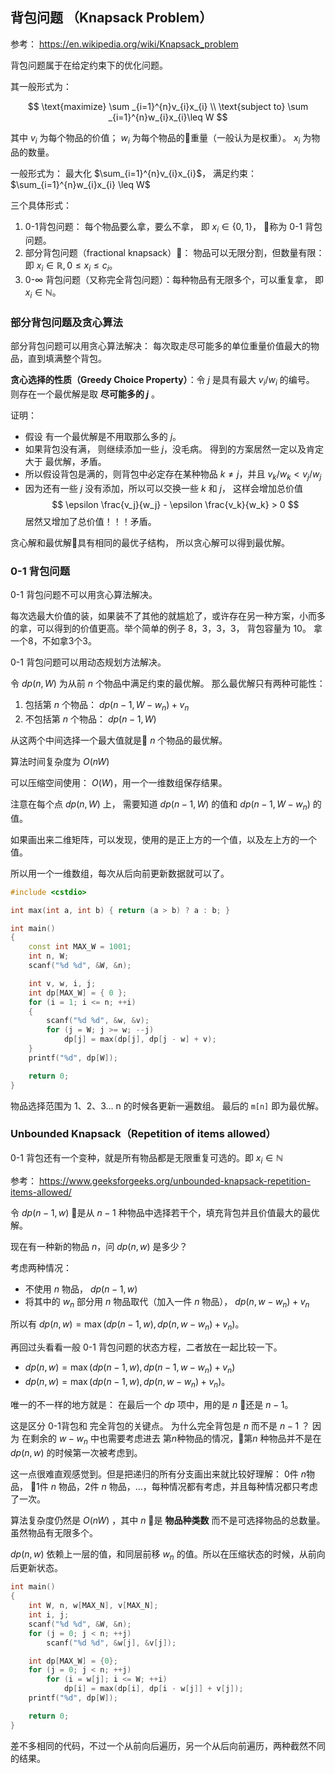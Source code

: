 

## 背包问题 （Knapsack Problem）

参考： https://en.wikipedia.org/wiki/Knapsack_problem

背包问题属于在给定约束下的优化问题。

其一般形式为：

$$
\text{maximize}  \sum _{i=1}^{n}v_{i}x_{i} \\
\text{subject to} \sum _{i=1}^{n}w_{i}x_{i}\leq W  
$$

其中 $v_i$ 为每个物品的价值； $w_i$ 为每个物品的重量（一般认为是权重）。 $x_i$ 为物品的数量。

一般形式为： 最大化 $\sum_{i=1}^{n}v_{i}x_{i}$， 满足约束： $\sum_{i=1}^{n}w_{i}x_{i} \leq W$

三个具体形式：

1. 0-1背包问题： 每个物品要么拿，要么不拿， 即 $x_i \in \{0, 1\}$， 称为 0-1 背包问题。
2. 部分背包问题（fractional knapsack）： 物品可以无限分割，但数量有限： 即 $x_i \in \mathbb{R}, 0 \leq x_i \leq c_i$。
3. 0-$\infty$ 背包问题（又称完全背包问题）：每种物品有无限多个，可以重复拿， 即 $x_i \in \mathbb{N}$。

### 部分背包问题及贪心算法

部分背包问题可以用贪心算法解决： 每次取走尽可能多的单位重量价值最大的物品，直到填满整个背包。

**贪心选择的性质（Greedy Choice Property）**：令 $j$ 是具有最大 $v_i/w_i$ 的编号。 则存在一个最优解是取 **尽可能多的 $j$** 。

证明：

- 假设 有一个最优解是不用取那么多的 $j$。
- 如果背包没有满， 则继续添加一些 $j$，没毛病。 得到的方案居然一定以及肯定大于 最优解，矛盾。
- 所以假设背包是满的，则背包中必定存在某种物品 $k \neq j$，并且 $v_k / w_k < v_j / w_j$
- 因为还有一些 $j$ 没有添加，所以可以交换一些 $k$ 和 $j$， 这样会增加总价值
$$ \epsilon \frac{v_j}{w_j} - \epsilon \frac{v_k}{w_k} > 0 $$
居然又增加了总价值！！！矛盾。

贪心解和最优解具有相同的最优子结构， 所以贪心解可以得到最优解。


### 0-1 背包问题

0-1 背包问题不可以用贪心算法解决。

每次选最大价值的装，如果装不了其他的就尴尬了，或许存在另一种方案，小而多的拿，可以得到的价值更高。举个简单的例子 8，3，3，3， 背包容量为 10。 拿一个8，不如拿3个3。

0-1 背包问题可以用动态规划方法解决。

令 $dp(n, W)$ 为从前 $n$ 个物品中满足约束的最优解。 那么最优解只有两种可能性：

1. 包括第 $n$ 个物品： $dp(n - 1, W - w_n) + v_n$
2. 不包括第 $n$ 个物品： $dp(n - 1, W)$

从这两个中间选择一个最大值就是 $n$ 个物品的最优解。

算法时间复杂度为 $O(nW)$

可以压缩空间使用： $O(W)$，用一个一维数组保存结果。

注意在每个点  $dp(n, W)$ 上， 需要知道 $dp(n - 1, W)$ 的值和 $dp(n - 1, W - w_n)$ 的值。

如果画出来二维矩阵，可以发现，使用的是正上方的一个值，以及左上方的一个值。

所以用一个一维数组，每次从后向前更新数据就可以了。

```cpp
#include <cstdio>

int max(int a, int b) { return (a > b) ? a : b; }

int main()
{
    const int MAX_W = 1001;
    int n, W;
    scanf("%d %d", &W, &n);

    int v, w, i, j;
    int dp[MAX_W] = { 0 };
    for (i = 1; i <= n; ++i)
    {
        scanf("%d %d", &w, &v);
        for (j = W; j >= w; --j)
            dp[j] = max(dp[j], dp[j - w] + v);
    }
    printf("%d", dp[W]);

    return 0;
}
```

物品选择范围为 1、2、3... n 的时候各更新一遍数组。 最后的 `m[n]` 即为最优解。


### Unbounded Knapsack（Repetition of items allowed）

0-1 背包还有一个变种，就是所有物品都是无限重复可选的。即 $x_i \in \mathbb{N}$

参考： https://www.geeksforgeeks.org/unbounded-knapsack-repetition-items-allowed/

令 $dp(n-1, w)$ 是从 $n-1$ 种物品中选择若干个，填充背包并且价值最大的最优解。

现在有一种新的物品 $n$，问 $dp(n, w)$ 是多少？

考虑两种情况：

- 不使用 $n$ 物品， $dp(n - 1, w)$
- 将其中的 $w_n$ 部分用 $n$ 物品取代（加入一件 $n$ 物品）， $dp(n, w - w_n) + v_n$

所以有 $dp(n, w) = \max(dp(n - 1, w), dp(n, w - w_n) + v_n)$。 

再回过头看看一般 0-1 背包问题的状态方程，二者放在一起比较一下。

- $dp(n, w) = \max (dp(n - 1, w), dp(n - 1, w - w_n) + v_n)$
- $dp(n, w) = \max(dp(n - 1, w), dp(n, w - w_n) + v_n)$。 

唯一的不一样的地方就是： 在最后一个 $dp$ 项中，用的是 $n$ 还是 $n-1$。

这是区分 0-1背包和 完全背包的关键点。 为什么完全背包是 $n$ 而不是 $n-1$ ？ 因为 在剩余的 $w - w_n$ 中也需要考虑进去 第$n$种物品的情况，第$n$ 种物品并不是在 $dp(n, w)$ 的时候第一次被考虑到。

这一点很难直观感觉到。但是把递归的所有分支画出来就比较好理解： 0件 $n$物品， 1件 $n$ 物品，2件 $n$ 物品，...，每种情况都有考虑，并且每种情况都只考虑了一次。

算法复杂度仍然是 $O(nW)$ ，其中 $n$ 是 **物品种类数** 而不是可选择物品的总数量。虽然物品有无限多个。

$dp(n, w)$ 依赖上一层的值，和同层前移 $w_n$ 的值。所以在压缩状态的时候，从前向后更新状态。


```cpp
int main()
{
    int W, n, w[MAX_N], v[MAX_N];
    int i, j;
    scanf("%d %d", &W, &n);
    for (j = 0; j < n; ++j)
        scanf("%d %d", &w[j], &v[j]);

    int dp[MAX_W] = {0};
    for (j = 0; j < n; ++j)
        for (i = w[j]; i <= W; ++i)
            dp[i] = max(dp[i], dp[i - w[j]] + v[j]);
    printf("%d", dp[W]);

    return 0;
}
```
差不多相同的代码，不过一个从前向后遍历，另一个从后向前遍历，两种截然不同的结果。
